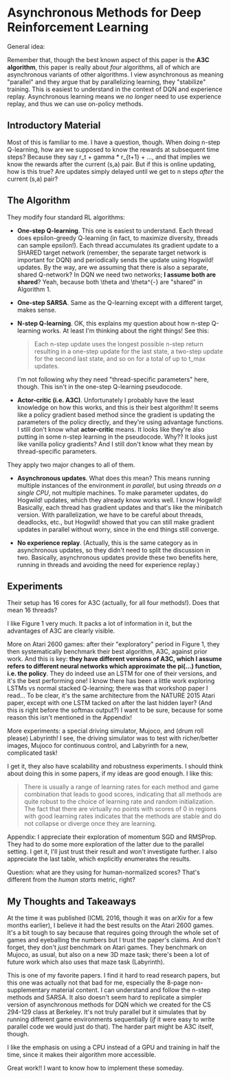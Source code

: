 # Asynchronous Methods for Deep Reinforcement Learning

General idea: 

Remember that, though the best known aspect of this paper is the **A3C
algorithm**, this paper is really about *four* algorithms, all of which are
asynchronous variants of other algorithms. I view asynchronous as meaning
"parallel" and they argue that by parallelizing learning, they "stabilize"
training. This is easiest to understand in the context of DQN and experience
replay. Asynchronous learning means we *no longer* need to use experience
replay, and thus we can use on-policy methods.


## Introductory Material

Most of this is familiar to me. I have a question, though. When doing n-step
Q-learning, how are we supposed to know the rewards at subsequent time steps?
Because they say r_t + gamma \* r_{t+1} + ..., and that implies we know the rewards
after the current (s,a) pair. But if this is online updating, how is this true?
Are updates simply delayed until we get to n steps *after* the current (s,a)
pair?


## The Algorithm

They modify four standard RL algorithms:

- **One-step Q-learning**. This one is easiest to understand. Each thread does
  epsilon-greedy Q-learning (in fact, to maximize diversity, threads can sample
  epsilon!). Each thread accumulates its gradient update to a SHARED target
  network (remember, the separate target network is important for DQN) and
  periodically sends the update using Hogwild! updates. By the way, are we
  assuming that there is also a separate, shared Q-network? In DQN we need two
  networks; **I assume both are shared**? Yeah, because both \theta and
  \theta^{-} are "shared" in Algorithm 1.

- **One-step SARSA**. Same as the Q-learning except with a different target,
  makes sense.

- **N-step Q-learning**. OK, this explains my question about how n-step
  Q-learning works. At least I'm thinking about the right things! See this:
  
  > Each n-step update uses the longest possible n-step return resulting in a
  > one-step update for the last state, a two-step update for the second last
  > state, and so on for a total of up to t_max updates.
  
  I'm not following why they need "thread-specific parameters" here, though.
  This isn't in the one-step Q-learning pseudocode.

- **Actor-critic (i.e. A3C)**. Unfortunately I probably have the least knowledge
  on how this works, and this is their best algorithm! It seems like a policy
  gradient based method since the gradient is updating the parameters of the
  policy directly, and they're using advantage functions. I still don't know
  what **actor-critic** means. It looks like they're also putting in some n-step
  learning in the pseudocode. Why?? It looks just like vanilla policy gradients?
  And I still don't know what they mean by thread-specific parameters.

They apply two major changes to all of them.

- **Asynchronous updates**. What does this mean? This means running multiple
  instances of the environment *in parallel*, but using *threads on a single
  CPU*, not multiple machines. To make parameter updates, do Hogwild! updates,
  which they already know works well. I know Hogwild! Basically, each thread has
  gradient updates and that's like the minibatch version. With parallelization,
  we have to be careful about threads, deadlocks, etc., but Hogwild! showed that
  you can still make gradient updates in parallel without worry, since in the
  end things still converge.

- **No experience replay**. (Actually, this is the same category as in
  asynchronous updates, so they didn't need to split the discussion in two.
  Basically, asynchronous updates provide these two benefits here, running in
  threads and avoiding the need for experience replay.)


## Experiments

Their setup has 16 cores for A3C (actually, for all four methods!). Does that
mean 16 threads?

I like Figure 1 very much. It packs a lot of information in it, but the
advantages of A3C are clearly visible.

More on Atari 2600 games: after their "exploratory" period in Figure 1, they
then systematically benchmark their best algorithm, A3C, against prior work. And
this is key: **they have different versions of A3C, which I assume refers to
different neural networks which approximate the pi(...) function, i.e. the
policy**. They do indeed use an LSTM for one of their versions, and it's the
best performing one! I know there has been a little work exploring LSTMs vs
normal stacked Q-learning; there was that workshop paper I read... To be clear,
it's the same architecture from the NATURE 2015 Atari paper, except with one
LSTM tacked on after the last hidden layer? (And this is right before the
softmax output?) I want to be sure, because for some reason this isn't mentioned
in the Appendix!

More experiments: a special driving simulator, Mujoco, and (drum roll please)
Labyrinth! I see, the driving simulator was to test with richer/better images,
Mujoco for continuous control, and Labyrinth for a new, complicated task!

I get it, they also have scalability and robustness experiments. I should think
about doing this in some papers, if my ideas are good enough. I like this:

> There is usually a range of learning rates for each method and game
> combination that leads to good scores, indicating that all methods are quite
> robust to the choice of learning rate and random initialization. The fact that
> there are virtually no points with scores of 0 in regions with good learning
> rates indicates that the methods are stable and do not collapse or diverge
> once they are learning.

Appendix: I appreciate their exploration of momentum SGD and RMSProp. They had
to do some more exploration of the latter due to the parallel setting. I get it,
I'll just trust their result and won't investigate further. I also appreciate
the last table, which explicitly enumerates the results.

Question: what are they using for human-normalized scores? That's different from
the *human starts* metric, right?


## My Thoughts and Takeaways

At the time it was published (ICML 2016, though it was on arXiv for a few months
earlier), I believe it had the best results on the Atari 2600 games. It's a bit
tough to say because that requires going through the whole set of games and
eyeballing the numbers but I trust the paper's claims. And don't forget, they
don't *just* benchmark on Atari games. They benchmark on Mujoco, as usual, but
also on a new 3D maze task; there's been a lot of future work which also uses
that maze task (Labyrinth).

This is one of my favorite papers. I find it hard to read research papers, but
this one was actually not that bad for me, especially the 8-page
non-supplementary material content. I can understand and follow the n-step
methods and SARSA. It also doesn't seem hard to replicate a simpler version of
asynchronous methods for DQN which we created for the CS 294-129 class at
Berkeley. It's not truly parallel but it simulates that by running different
game environments sequentially (*if* it were easy to write parallel code we
would just do that). The harder part might be A3C itself, though.

I like the emphasis on using a CPU instead of a GPU and training in half the
time, since it makes their algorithm more accessible.

Great work!! I want to know how to implement these someday.
